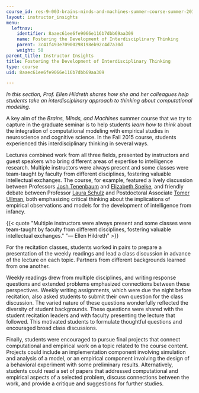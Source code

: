 ```yaml
---
course_id: res-9-003-brains-minds-and-machines-summer-course-summer-2015
layout: instructor_insights
menu:
  leftnav:
    identifier: 8aaec61ee6fe9066e116b7dbb69aa309
    name: Fostering the Development of Interdisciplinary Thinking
    parent: 3c41f493e70900298198eb92c4d7a30d
    weight: 50
parent_title: Instructor Insights
title: Fostering the Development of Interdisciplinary Thinking
type: course
uid: 8aaec61ee6fe9066e116b7dbb69aa309

---
```


_In this section, Prof. Ellen Hildreth shares how she and her colleagues help students take an interdisciplinary approach to thinking about computational modeling._

A key aim of the _Brains, Minds, and Machines_ summer course that we try to capture in the graduate seminar is to help students _learn how to think_ about the integration of computational modeling with empirical studies in neuroscience and cognitive science. In the Fall 2015 course, students experienced this interdisciplinary thinking in several ways.

Lectures combined work from all three fields, presented by instructors and guest speakers who bring different areas of expertise to intelligence research. Multiple instructors were always present and some classes were team-taught by faculty from different disciplines, fostering valuable intellectual exchanges. The course, for example, featured a lively discussion between Professors [Josh Tenenbaum](http://web.mit.edu/cocosci/josh.html) and [Elizabeth Spelke](https://software.rc.fas.harvard.edu/lds/research/spelke/elizabeth-spelke/), and friendly debate between Professor [Laura Schulz](https://cbmm.mit.edu/about/people/schulz) and Postdoctoral Associate [Tomer Ullman](http://www.mit.edu/~tomeru/), both emphasizing critical thinking about the implications of empirical observations and models for the development of intelligence from infancy.

{{< quote "Multiple instructors were always present and some classes were team-taught by faculty from different disciplines, fostering valuable intellectual exchanges." "— Ellen Hildreth" >}}

For the recitation classes, students worked in pairs to prepare a presentation of the weekly readings and lead a class discussion in advance of the lecture on each topic. Partners from different backgrounds learned from one another.

Weekly readings drew from multiple disciplines, and writing response questions and extended problems emphasized connections between these perspectives. Weekly writing assignments, which were due the night before recitation, also asked students to submit their own question for the class discussion. The varied nature of these questions wonderfully reflected the diversity of student backgrounds. These questions were shared with the student recitation leaders and with faculty presenting the lecture that followed. This motivated students to formulate thoughtful questions and encouraged broad class discussions.

Finally, students were encouraged to pursue final projects that connect computational and empirical work on a topic related to the course content. Projects could include an implementation component involving simulation and analysis of a model, or an empirical component involving the design of a behavioral experiment with some preliminary results. Alternatively, students could read a set of papers that addressed computational and empirical aspects of a selected problem, discuss connections between the work, and provide a critique and suggestions for further studies.